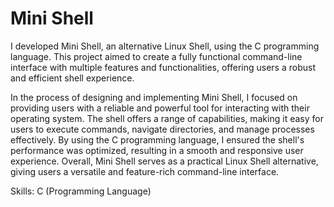 # Mini Shell
I developed Mini Shell, an alternative Linux Shell, using the C programming language. This project aimed to create a fully functional command-line interface with multiple features and functionalities, offering users a robust and efficient shell experience.

In the process of designing and implementing Mini Shell, I focused on providing users with a reliable and powerful tool for interacting with their operating system. The shell offers a range of capabilities, making it easy for users to execute commands, navigate directories, and manage processes effectively. By using the C programming language, I ensured the shell's performance was optimized, resulting in a smooth and responsive user experience. Overall, Mini Shell serves as a practical Linux Shell alternative, giving users a versatile and feature-rich command-line interface.

Skills: C (Programming Language)
